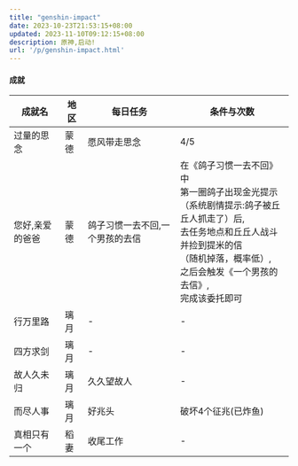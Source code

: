 ```yaml
---
title: "genshin-impact"
date: 2023-10-23T21:53:15+08:00
updated: 2023-11-10T09:12:15+08:00
description: 原神,启动!
url: '/p/genshin-impact.html'
---
```


#### 成就

| 成就名 | 地区 | 每日任务 | 条件与次数 |
| --- | --- | --- | --- |
| 过量的思念 | 蒙德 | 愿风带走思念 | 4/5 |
| 您好,亲爱的爸爸 | 蒙德 | 鸽子习惯一去不回,一个男孩的去信 | 在《鸽子习惯一去不回》中<br>第一圈鸽子出现金光提示<br>（系统剧情提示:鸽子被丘丘人抓走了）后,<br>去任务地点和丘丘人战斗并捡到提米的信<br>（随机掉落，概率低）,<br>之后会触发《一个男孩的去信》,<br>完成该委托即可 |
| 行万里路 | 璃月 | - | - |
| 四方求剑 | 璃月 | - | - |
| 故人久未归 | 璃月 | 久久望故人 | - |
| 而尽人事 | 璃月 | 好兆头 | 破坏4个征兆(已炸鱼) |
| 真相只有一个 | 稻妻 | 收尾工作 | - |
